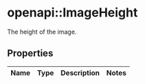 # openapi::ImageHeight

The height of the image.

## Properties

| Name | Type | Description | Notes |
| ---- | ---- | ----------- | ----- |
